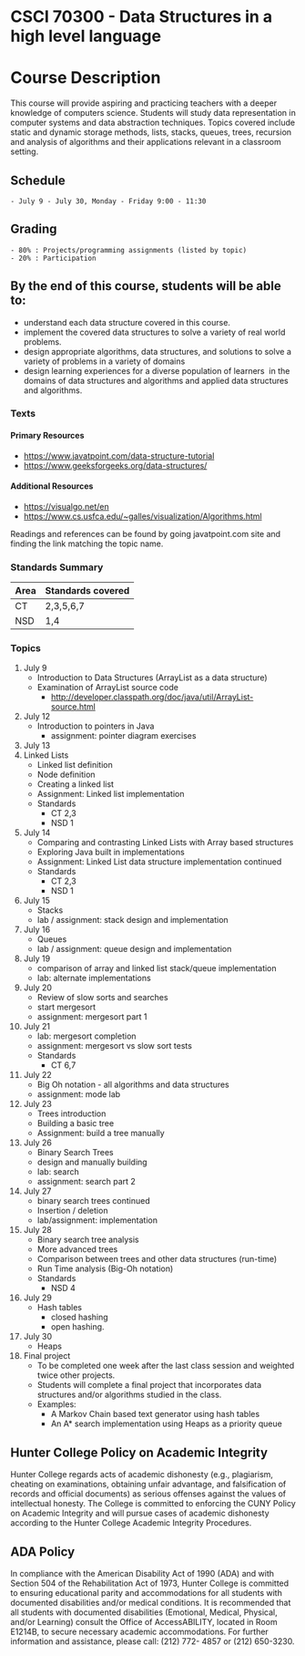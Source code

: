 # CSCI 70300 - Data Structures in a high level language

# Course Description

This course will provide aspiring and practicing teachers with a
deeper knowledge of computers science. Students will study data
representation in computer systems and data abstraction
techniques. Topics covered include static and dynamic storage methods,
lists, stacks, queues, trees, recursion and analysis of algorithms and
their applications relevant in a classroom setting.

	
## Schedule
	- July 9 - July 30, Monday - Friday 9:00 - 11:30 


## Grading

	- 80% : Projects/programming assignments (listed by topic)
    - 20% : Participation


## By the end of this course, students will be able to:

  - understand each data structure covered in this course.
  - implement the covered data structures to solve a variety of real
    world problems.
  - design appropriate algorithms, data structures, and solutions to
    solve a variety of problems in a variety of domains
  - design learning experiences for a diverse population of learners
     in the domains of data structures and algorithms and applied data
    structures and algorithms.


### Texts

#### Primary Resources
  - https://www.javatpoint.com/data-structure-tutorial
  - https://www.geeksforgeeks.org/data-structures/
  
#### Additional Resources
  - https://visualgo.net/en
  - https://www.cs.usfca.edu/~galles/visualization/Algorithms.html

Readings and references can be found by going javatpoint.com site and
finding the link matching the topic name.

### Standards Summary

 | Area | Standards covered |
 |------|------------------|
 | CT   | 2,3,5,6,7        |
 | NSD  | 1,4              |

### Topics


1. July 9
   - Introduction to Data Structures (ArrayList as a data structure)
   - Examination of ArrayList source code
	 - http://developer.classpath.org/doc/java/util/ArrayList-source.html
1. July 12
   - Introduction to pointers in Java 
	 - assignment: pointer diagram exercises
1. July 13
  1. Linked Lists 
	 - Linked list definition
	 - Node definition
	 - Creating a linked list
	 - Assignment: Linked list implementation
	 - Standards 
	   - CT 2,3
       - NSD 1 
1. July 14
   - Comparing and contrasting Linked Lists with Array based structures
   - Exploring Java built in implementations
   - Assignment: Linked List data structure implementation continued
   - Standards
	 - CT 2,3
	 - NSD 1
1. July 15
   - Stacks 
   - lab / assignment: stack design and implementation
1. July 16
   - Queues
   - lab / assignment: queue design and implementation
1. July 19
   - comparison of array and linked list stack/queue implementation
   - lab: alternate implementations
1. July 20
   - Review of slow sorts and searches
   - start mergesort
   - assignment: mergesort part 1
1. July 21
   - lab: mergesort completion
   - assignment: mergesort vs slow sort tests
   - Standards 
     - CT 6,7
1. July 22 
   - Big Oh notation - all algorithms and data structures
   - assignment: mode lab
1. July 23
   - Trees introduction
   - Building a basic tree
   - Assignment: build a tree manually
1. July 26
   - Binary Search Trees
   - design and manually building
   - lab: search 
   - assignment: search part 2
1. July 27
   - binary search trees continued
   - Insertion / deletion
   - lab/assignment: implementation
1. July 28
   - Binary search tree analysis
   - More advanced trees
   - Comparison between trees and other data structures (run-time)
   -  Run Time analysis (Big-Oh notation)
   - Standards 
     - NSD 4
1. July 29
   - Hash tables 
	 - closed hashing
     - open hashing.
1. July 30
   - Heaps 
1. Final project
   - To be completed one week after the last class session and
     weighted twice other projects.
   - Students will complete a final project that incorporates
     data structures and/or algorithms studied in the class.
   - Examples: 
	 - A Markov Chain based text generator using hash tables 
	 - An A* search implementation using Heaps as a priority queue
   
## Hunter College Policy on Academic Integrity
Hunter College regards acts of academic dishonesty (e.g., plagiarism,
cheating on examinations, obtaining unfair advantage, and
falsification of records and official documents) as serious offenses
against the values of intellectual honesty. The College is committed
to enforcing the CUNY Policy on Academic Integrity and will pursue
cases of academic dishonesty according to the Hunter College Academic
Integrity Procedures.

## ADA Policy

In compliance with the American Disability Act of 1990 (ADA) and with Section 504 of the
Rehabilitation Act of 1973, Hunter College is committed to ensuring educational parity and
accommodations for all students with documented disabilities and/or medical conditions. It is
recommended that all students with documented disabilities (Emotional, Medical, Physical, and/or
Learning) consult the Office of AccessABILITY, located in Room E1214B, to secure necessary
academic accommodations. For further information and assistance, please call: (212) 772- 4857 or
(212) 650-3230.
